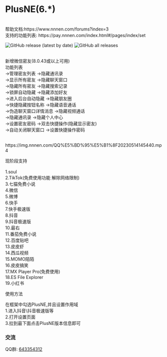 # PlusNE(6.*)

<br>
帮助文档:https://www.nnnen.com/forums?index=3
<br>
支持的功能列表: https://pay.nnnen.com/index.html#/pages/index/set
<br>

<img alt="GitHub release (latest by date)" src="https://img.shields.io/github/v/release/Xposed-Modules-Repo/com.nnnen.plusne">   <img alt="GitHub all releases" src="https://img.shields.io/github/downloads/Xposed-Modules-Repo/com.nnnen.plusne/total">

<br>新增微信密友(8.0.43或以上可用)
<br>功能列表
<br>->管理密友列表           ->隐藏通讯录
<br>->显示所有密友           ->隐藏聊天窗口
<br>->隐藏所有密友           ->隐藏搜索记录
<br>->锁屏自动隐藏           ->隐藏添加好友
<br>->进入后台自动隐藏       ->隐藏朋友圈
<br>->快捷隐藏按钮名称       ->隐藏语音通话
<br>->伪造聊天窗口详情消息   ->隐藏视频通话
<br>->隐藏通讯录            ->隐藏个人中心
<br>->设置密友密码          ->双击快捷操作(隐藏显示密友)
<br>->自动关闭聊天窗口      ->设置快捷操作密码

<br>
https://img.nnnen.com/QQ%E5%BD%95%E5%B1%8F20230514145440.mp4
<br>

现阶段支持 <br><br>
1.soul<br>
2.TikTok(免费使用功能 解除网络限制)<br>
3.七猫免费小说<br>
4.微信<br>
5.微博<br>
6.快手<br>
7.快手极速版<br>
8.抖音<br>
9.抖音极速版<br>
10.最右<br>
11.番茄免费小说<br>
12.百度贴吧<br>
13.皮皮虾<br>
14.西瓜视频<br>
15.MOMO陌陌<br>
16.皮皮搞笑<br>
17.MX Player Pro(免费使用)<br>
18.ES File Explorer<br>
19.小红书<br>


 使用方法

在框架中勾选PlusNE,并且设置作用域
<br>
1.进入抖音\抖音极速版等
<br>
2.打开设置页面
<br>
3.拉到最下面点击PlusNE版本信息即可

### 交流
QQ群: [643354312](https://qm.qq.com/cgi-bin/qm/qr?k=gFJjbdjUQxC9rBGFdjZi7UKn9Jpyg0Rp&jump_from=webapi)
